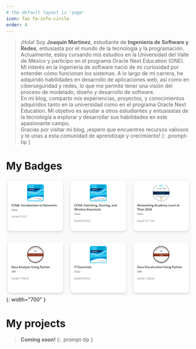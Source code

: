 ```yaml
---
# the default layout is 'page'
icon: fas fa-info-circle
order: 4
---
```


> ¡Hola! Soy **Joaquin Martínez**, estudiante de **Ingeniería de Software y Redes**, entusiasta por el mundo de la tecnología y la programación. Actualmente, estoy cursando mis estudios en la Universidad del Valle de México y participo en el programa Oracle Next Education (ONE).  
Mi interés en la ingeniería de software nació de mi curiosidad por entender cómo funcionan los sistemas. A lo largo de mi carrera, he adquirido habilidades en desarrollo de aplicaciones web, así como en ciberseguridad y redes, lo que me permite tener una visión del proceso de modelado, diseño y desarrollo de software.  
En mi blog, comparto mis experiencias, proyectos, y conocimientos adquiridos tanto en la universidad como en el programa Oracle Next Education. Mi objetivo es ayudar a otros estudiantes y entusiastas de la tecnología a explorar y desarrollar sus habilidades en este apasionante campo.  
Gracias por visitar mi blog, ¡espero que encuentres recursos valiosos y te unas a esta comunidad de aprendizaje y crecimiento!
{: .prompt-tip }

# My Badges
![alt text](/assets/badgets.png){: width="700" }

# My projects  

> **Coming soon!**
{: .prompt-tip }